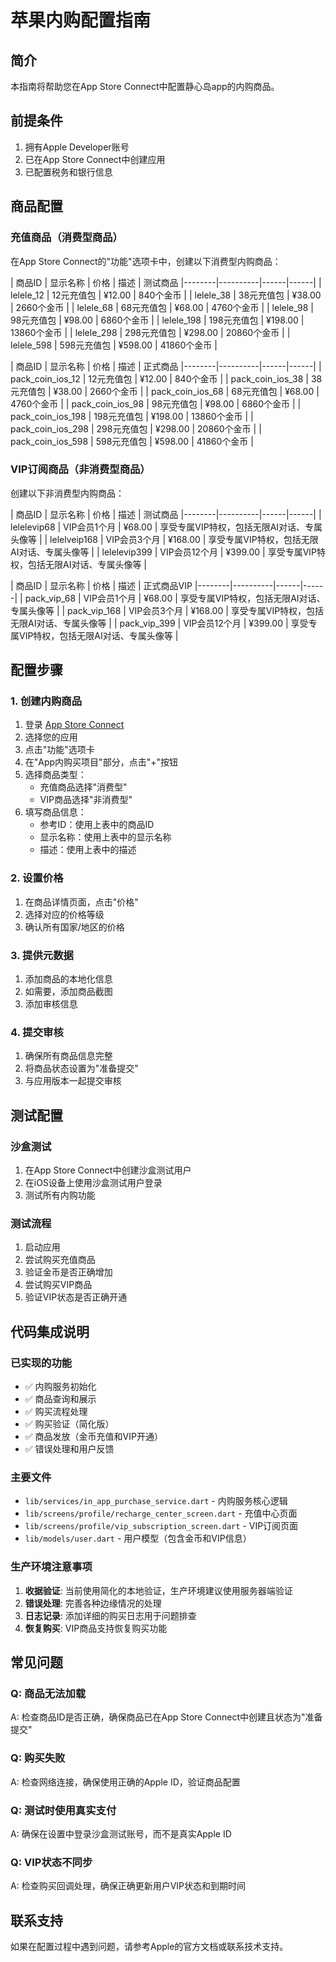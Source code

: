 # 苹果内购配置指南

## 简介
本指南将帮助您在App Store Connect中配置静心岛app的内购商品。

## 前提条件
1. 拥有Apple Developer账号
2. 已在App Store Connect中创建应用
3. 已配置税务和银行信息

## 商品配置

### 充值商品（消费型商品）
在App Store Connect的"功能"选项卡中，创建以下消费型内购商品：

| 商品ID | 显示名称 | 价格 | 描述 | 测试商品
|--------|----------|------|------|
| lelele_12 | 12元充值包 | ¥12.00 | 840个金币 |
| lelele_38 | 38元充值包 | ¥38.00 | 2660个金币 |
| lelele_68 | 68元充值包 | ¥68.00 | 4760个金币 |
| lelele_98 | 98元充值包 | ¥98.00 | 6860个金币 |
| lelele_198 | 198元充值包 | ¥198.00 | 13860个金币 |
| lelele_298 | 298元充值包 | ¥298.00 | 20860个金币 |
| lelele_598 | 598元充值包 | ¥598.00 | 41860个金币 |

| 商品ID | 显示名称 | 价格 | 描述 | 正式商品
|--------|----------|------|------|
| pack_coin_ios_12 | 12元充值包 | ¥12.00 | 840个金币 |
| pack_coin_ios_38 | 38元充值包 | ¥38.00 | 2660个金币 |
| pack_coin_ios_68 | 68元充值包 | ¥68.00 | 4760个金币 |
| pack_coin_ios_98 | 98元充值包 | ¥98.00 | 6860个金币 |
| pack_coin_ios_198 | 198元充值包 | ¥198.00 | 13860个金币 |
| pack_coin_ios_298 | 298元充值包 | ¥298.00 | 20860个金币 |
| pack_coin_ios_598 | 598元充值包 | ¥598.00 | 41860个金币 |

### VIP订阅商品（非消费型商品）
创建以下非消费型内购商品：

| 商品ID | 显示名称 | 价格 | 描述 |  测试商品
|--------|----------|------|------|
| lelelevip68 | VIP会员1个月 | ¥68.00 | 享受专属VIP特权，包括无限AI对话、专属头像等 |
| lelelveip168 | VIP会员3个月 | ¥168.00 | 享受专属VIP特权，包括无限AI对话、专属头像等 |
| lelelevip399 | VIP会员12个月 | ¥399.00 | 享受专属VIP特权，包括无限AI对话、专属头像等 |

| 商品ID | 显示名称 | 价格 | 描述 |  正式商品VIP
|--------|----------|------|------|
| pack_vip_68 | VIP会员1个月 | ¥68.00 | 享受专属VIP特权，包括无限AI对话、专属头像等 |
| pack_vip_168 | VIP会员3个月 | ¥168.00 | 享受专属VIP特权，包括无限AI对话、专属头像等 |
| pack_vip_399 | VIP会员12个月 | ¥399.00 | 享受专属VIP特权，包括无限AI对话、专属头像等 |

## 配置步骤

### 1. 创建内购商品
1. 登录 [App Store Connect](https://appstoreconnect.apple.com)
2. 选择您的应用
3. 点击"功能"选项卡
4. 在"App内购买项目"部分，点击"+"按钮
5. 选择商品类型：
   - 充值商品选择"消费型"
   - VIP商品选择"非消费型"
6. 填写商品信息：
   - 参考ID：使用上表中的商品ID
   - 显示名称：使用上表中的显示名称
   - 描述：使用上表中的描述

### 2. 设置价格
1. 在商品详情页面，点击"价格"
2. 选择对应的价格等级
3. 确认所有国家/地区的价格

### 3. 提供元数据
1. 添加商品的本地化信息
2. 如需要，添加商品截图
3. 添加审核信息

### 4. 提交审核
1. 确保所有商品信息完整
2. 将商品状态设置为"准备提交"
3. 与应用版本一起提交审核

## 测试配置

### 沙盒测试
1. 在App Store Connect中创建沙盒测试用户
2. 在iOS设备上使用沙盒测试用户登录
3. 测试所有内购功能

### 测试流程
1. 启动应用
2. 尝试购买充值商品
3. 验证金币是否正确增加
4. 尝试购买VIP商品
5. 验证VIP状态是否正确开通

## 代码集成说明

### 已实现的功能
- ✅ 内购服务初始化
- ✅ 商品查询和展示
- ✅ 购买流程处理
- ✅ 购买验证（简化版）
- ✅ 商品发放（金币充值和VIP开通）
- ✅ 错误处理和用户反馈

### 主要文件
- `lib/services/in_app_purchase_service.dart` - 内购服务核心逻辑
- `lib/screens/profile/recharge_center_screen.dart` - 充值中心页面
- `lib/screens/profile/vip_subscription_screen.dart` - VIP订阅页面
- `lib/models/user.dart` - 用户模型（包含金币和VIP信息）

### 生产环境注意事项
1. **收据验证**: 当前使用简化的本地验证，生产环境建议使用服务器端验证
2. **错误处理**: 完善各种边缘情况的处理
3. **日志记录**: 添加详细的购买日志用于问题排查
4. **恢复购买**: VIP商品支持恢复购买功能

## 常见问题

### Q: 商品无法加载
A: 检查商品ID是否正确，确保商品已在App Store Connect中创建且状态为"准备提交"

### Q: 购买失败
A: 检查网络连接，确保使用正确的Apple ID，验证商品配置

### Q: 测试时使用真实支付
A: 确保在设置中登录沙盒测试账号，而不是真实Apple ID

### Q: VIP状态不同步
A: 检查购买回调处理，确保正确更新用户VIP状态和到期时间

## 联系支持
如果在配置过程中遇到问题，请参考Apple的官方文档或联系技术支持。 